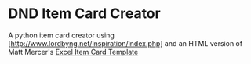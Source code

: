 # DND Item Card Creator

A python item card creator using [http://www.lordbyng.net/inspiration/index.php] and an HTML version of Matt Mercer's [Excel Item Card Template](https://twitter.com/matthewmercer/status/845459070840586240)